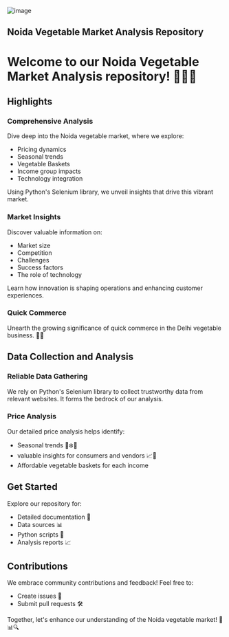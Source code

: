 ![image](https://github.com/ShivanniShinde/Vegetable_Market_-Analysis/assets/143825606/1d030781-46f4-4f17-a1d4-e73f4ba3bfaf)


##  Noida Vegetable Market Analysis Repository

# Welcome to our Noida Vegetable Market Analysis repository! 🥦🍅🥕

## Highlights

### Comprehensive Analysis
Dive deep into the Noida vegetable market, where we explore:

- Pricing dynamics
- Seasonal trends
- Vegetable Baskets
- Income group impacts
- Technology integration

Using Python's Selenium library, we unveil insights that drive this vibrant market.

### Market Insights
Discover valuable information on:

- Market size
- Competition
- Challenges
- Success factors
- The role of technology

Learn how innovation is shaping operations and enhancing customer experiences.

### Quick Commerce 
Unearth the growing significance of quick commerce in the Delhi vegetable business. 🚚🌆



## Data Collection and Analysis

### Reliable Data Gathering
We rely on Python's Selenium library to collect trustworthy data from relevant websites. It forms the bedrock of our analysis.

### Price Analysis
Our detailed price analysis helps identify:

- Seasonal trends 🍂❄️🌱
- valuable insights for consumers and vendors 📈🤝
- Affordable vegetable baskets for each income



## Get Started

Explore our repository for:

- Detailed documentation 📄
- Data sources 📊
- Python scripts 🐍
- Analysis reports 📈

## Contributions

We embrace community contributions and feedback! Feel free to:

- Create issues 📢
- Submit pull requests 🛠️

Together, let's enhance our understanding of the Noida vegetable market! 🌽📊🔍
